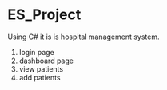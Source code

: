 # ES_Project
Using C# it is is hospital management system.
1. login page
2. dashboard page
3. view patients
4. add patients
